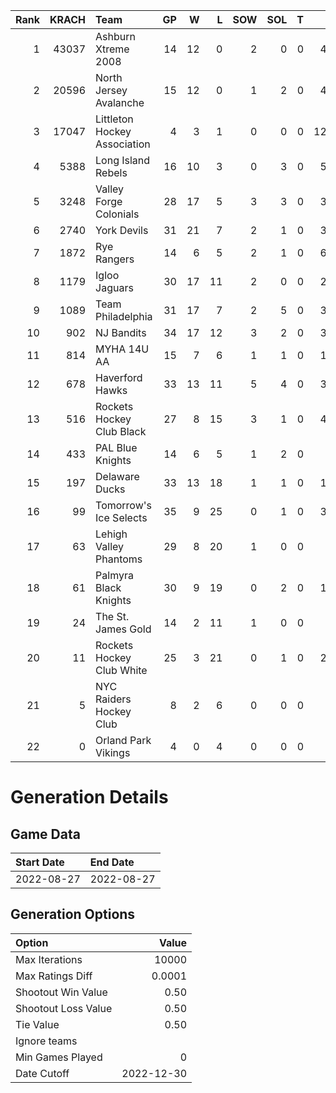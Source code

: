 Rank|KRACH|Team|GP|W|L|SOW|SOL|T|SoS
---:|---:|:---|---:|---:|---:|---:|---:|---:|---:
1|43037|Ashburn Xtreme 2008|14|12|0|2|0|0|4003
2|20596|North Jersey Avalanche|15|12|0|1|2|0|4164
3|17047|Littleton Hockey Association|4|3|1|0|0|0|12138
4|5388|Long Island Rebels|16|10|3|0|3|0|5308
5|3248|Valley Forge Colonials|28|17|5|3|3|0|3973
6|2740|York Devils|31|21|7|2|1|0|3252
7|1872|Rye Rangers|14|6|5|2|1|0|6934
8|1179|Igloo Jaguars|30|17|11|2|0|0|2416
9|1089|Team Philadelphia|31|17|7|2|5|0|3922
10|902|NJ Bandits|34|17|12|3|2|0|3435
11|814|MYHA 14U AA|15|7|6|1|1|0|1232
12|678|Haverford Hawks|33|13|11|5|4|0|3556
13|516|Rockets Hockey Club Black|27|8|15|3|1|0|4538
14|433|PAL Blue Knights|14|6|5|1|2|0|567
15|197|Delaware Ducks|33|13|18|1|1|0|1501
16|99|Tomorrow's Ice Selects|35|9|25|0|1|0|3429
17|63|Lehigh Valley Phantoms|29|8|20|1|0|0|789
18|61|Palmyra Black Knights|30|9|19|0|2|0|1339
19|24|The St. James Gold|14|2|11|1|0|0|449
20|11|Rockets Hockey Club White|25|3|21|0|1|0|2354
21|5|NYC Raiders Hockey Club|8|2|6|0|0|0|59
22|0|Orland Park Vikings|4|0|4|0|0|0|35
# Generation Details
## Game Data
| Start Date | End Date |
| :--- | :--- |
| 2022-08-27 | 2022-08-27 |

## Generation Options
| Option | Value |
| :----- | ----: |
| Max Iterations | 10000 |
| Max Ratings Diff | 0.0001 |
| Shootout Win Value | 0.50 |
| Shootout Loss Value | 0.50 |
| Tie Value | 0.50 |
| Ignore teams |  |
| Min Games Played | 0 |
| Date Cutoff | 2022-12-30 |

